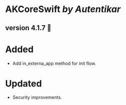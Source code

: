 # AKCoreSwift *by Autentikar*

## version 4.1.7 :rocket:

# Added
* Add in_externa_app method for init flow.

# Updated
* Security improvements.
